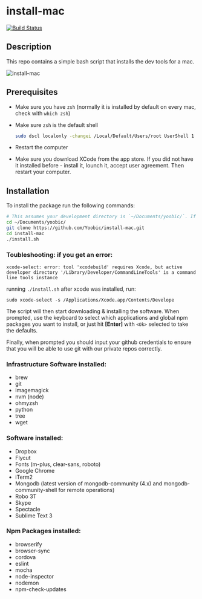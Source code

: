 # install-mac
[![Build Status](https://travis-ci.org/Yoobic/install-mac.svg?branch=master)](https://travis-ci.org/Yoobic/install-mac)

## Description
This repo contains a simple bash script that installs the dev tools for a mac.

![install-mac](https://cloud.githubusercontent.com/assets/4806944/5983453/368a062e-a8d6-11e4-873a-29f303efcbf6.png)

## Prerequisites
* Make sure you have `zsh` (normally it is installed by default on every mac, check with `which zsh`)
* Make sure `zsh` is the default shell
  
    ```bash
    sudo dscl localonly -changei /Local/Default/Users/root UserShell 1 $(which zsh)
    ```
* Restart the computer
* Make sure you download XCode from the app store. If you did not have it installed before - install it, lounch it, accept user agreement. Then restart your computer.

## Installation
To install the package run the following commands:
```bash
# This assumes your development directory is `~/Documents/yoobic/`. If it is not, then substitute as appropriate
cd ~/Documents/yoobic/
git clone https://github.com/Yoobic/install-mac.git
cd install-mac
./install.sh
```

### Toubleshooting: if you get an error: 
```
xcode-select: error: tool 'xcodebuild' requires Xcode, but active developer directory '/Library/Developer/CommandLineTools' is a command line tools instance
```
running `./install.sh` after xcode was installed, run: 
```
sudo xcode-select -s /Applications/Xcode.app/Contents/Develope
```



The script will then start downloading & installing the software. When prompted, use the keyboard to select which applications and global npm packages you want to install, or just hit **[Enter]** with `<Ok>` selected to take the defaults.

Finally, when prompted you should input your github credentials to ensure that you will be able to use git with our private repos correctly.

### Infrastructure Software installed:
* brew
* git
* imagemagick
* nvm (node)
* ohmyzsh
* python
* tree
* wget

### Software installed:
* Dropbox
* Flycut
* Fonts (m-plus, clear-sans, roboto)
* Google Chrome
* iTerm2
* Mongodb (latest version of mongodb-community (4.x) and mongodb-community-shell for remote operations)
* Robo 3T
* Skype
* Spectacle
* Sublime Text 3

### Npm Packages installed:
* browserify
* browser-sync
* cordova
* eslint
* mocha
* node-inspector
* nodemon
* npm-check-updates
